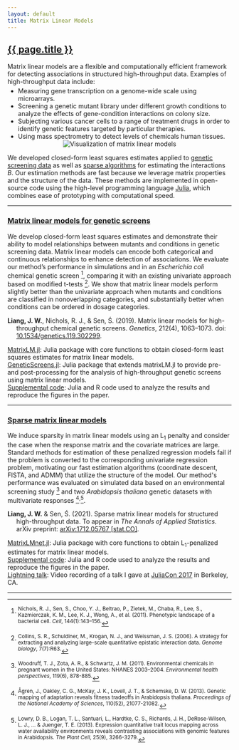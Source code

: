```yaml
---
layout: default
title: Matrix Linear Models
---
```


<h2><a href="{{ page.url }}" style="color:inherit">{{ page.title }}</a></h2>

Matrix linear models are a flexible and computationally efficient framework for detecting associations in structured high-throughput data. Examples of high-throughput data include: 
<ul style="margin-bottom:0; margin-top:-10px">
<li>Measuring gene transcription on a genome-wide scale using microarrays.</li>
<li>Screening a genetic mutant library under different growth conditions to analyze the effects of gene-condition interactions on colony size.</li>
<li>Subjecting various cancer cells to a range of treatment drugs in order to identify genetic features targeted by particular therapies.</li>
<li>Using mass spectrometry to detect levels of chemicals human tissues.</li>
</ul>

<center><img src="{{ site.url }}/media/mlm_diagram.png" style="max-width: 75%; height:auto" title="Visualization of matrix linear models"/></center>

We developed closed-form least squares estimates applied to <a href="#genetic">genetic screening data</a> as well as <a href="#sparse">sparse algorithms</a> for estimating the interactions *B*. Our estimation methods are fast because we leverage matrix properties and the structure of the data. These methods are implemented in open-source code using the high-level programming language [Julia](https://julialang.org/), which combines ease of prototyping with computational speed. 

---

<h3><div id="genetic"><a href="#genetic" style="color:inherit">Matrix linear models for genetic screens</a></div></h3>

We develop closed-form least squares estimates and demonstrate their ability to model relationships between mutants and conditions in genetic screening data. Matrix linear models can encode both categorical and continuous relationships to enhance detection of associations. We evaluate our method’s performance in simulations and in an *Escherichia coli* chemical genetic screen [^fn4], comparing it with an existing univariate approach based on modified t-tests [^fn2]. We show that matrix linear models perform slightly better than the univariate approach when mutants and conditions are classified in nonoverlapping categories, and substantially better when conditions can be ordered in dosage categories. 

<p style="margin-left: 20px; text-indent: -20px;"><b>Liang, J. W.</b>, Nichols, R. J., & Sen, Ś. (2019). Matrix linear models for high-throughput chemical genetic screens. <i>Genetics</i>, 212(4), 1063–1073. doi: <a href="https://doi.org/10.1534/genetics.119.302299">10.1534/genetics.119.302299</a>.</p>

[MatrixLM.jl](https://github.com/senresearch/MatrixLM.jl): Julia package with core functions to obtain closed-form least squares estimates for matrix linear models.  
[GeneticScreens.jl](https://github.com/senresearch/GeneticScreens.jl): Julia package that extends matrixLM.jl to provide pre- and post-processing for the analysis of high-throughput genetic screens using matrix linear models.  
[Supplemental code](https://github.com/senresearch/mlm_gs_supplement): Julia and R code used to analyze the results and reproduce the figures in the paper.  

---

<h3><div id="sparse"><a href="#sparse" style="color:inherit">Sparse matrix linear models</a></div></h3>

We induce sparsity in matrix linear models using an L<sub>1</sub> penalty and consider the case when the response matrix and the covariate matrices are large. Standard methods for estimation of these penalized regression models fail if the problem is converted to the corresponding univariate regression problem, motivating our fast estimation algorithms (coordinate descent, FISTA, and ADMM) that utilize the structure of the model. Our method's performance was evaluated on simulated data based on an environmental screening study [^fn5] and two <i>Arabidopsis thaliana</i> genetic datasets with multivariate responses [^fn1]<sup>,</sup>[^fn3]. 

<p style="margin-left: 20px; text-indent: -20px;"><b>Liang, J. W.</b> & Sen, Ś. (2021). Sparse matrix linear models for structured high-throughput data. To appear in <i>The Annals of Applied Statistics</i>. arXiv preprint: <a href="https://arxiv.org/abs/1712.05767">arXiv:1712.05767 [stat.CO]</a>.</p>

[MatrixLMnet.jl](https://github.com/senresearch/MatrixLMnet.jl): Julia package with core functions to obtain L<sub>1</sub>-penalized estimates for matrix linear models.  
[Supplemental code](https://github.com/senresearch/mlm_l1_supplement): Julia and R code used to analyze the results and reproduce the figures in the paper.  
[Lightning talk](https://www.youtube.com/watch?v=LbWMmxMiZFQ): Video recording of a talk I gave at [JuliaCon 2017](https://juliacon.org/2017/) in Berkeley, CA.  

---

[^fn1]: <sup>Ågren, J., Oakley, C. G., McKay, J. K., Lovell, J. T., & Schemske, D. W. (2013). Genetic mapping of adaptation reveals fitness tradeoffs in Arabidopsis thaliana. *Proceedings of the National Academy of Sciences*, 110(52), 21077-21082.</sup>

[^fn2]: <sup>Collins, S. R., Schuldiner, M., Krogan, N. J., and Weissman, J. S. (2006). A strategy for extracting and analyzing large-scale quantitative epistatic interaction data. *Genome biology*, 7(7):R63.</sup>

[^fn3]: <sup>Lowry, D. B., Logan, T. L., Santuari, L., Hardtke, C. S., Richards, J. H., DeRose-Wilson, L. J., ... & Juenger, T. E. (2013). Expression quantitative trait locus mapping across water availability environments reveals contrasting associations with genomic features in Arabidopsis. *The Plant Cell*, 25(9), 3266-3279.</sup>

[^fn4]: <sup>Nichols, R. J., Sen, S., Choo, Y. J., Beltrao, P., Zietek, M., Chaba, R., Lee, S., Kazmierczak, K. M., Lee, K. J., Wong, A., et al. (2011). Phenotypic landscape of a bacterial cell. *Cell*, 144(1):143–156.</sup>

[^fn5]: <sup>Woodruff, T. J., Zota, A. R., & Schwartz, J. M. (2011). Environmental chemicals in pregnant women in the United States: NHANES 2003–2004. *Environmental health perspectives*, 119(6), 878-885.</sup>
